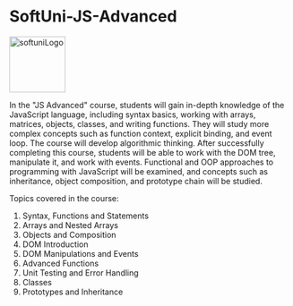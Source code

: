 # SoftUni-JS-Advanced
<img width="100" alt="softuniLogo" src="https://user-images.githubusercontent.com/121745595/219448556-2c7c7f5a-c282-411b-9253-1b55fff353d7.png">

In the "JS Advanced" course, students will gain in-depth knowledge of the JavaScript language, including syntax basics, working with arrays, matrices, objects, classes, and writing functions. They will study more complex concepts such as function context, explicit binding, and event loop. The course will develop algorithmic thinking. After successfully completing this course, students will be able to work with the DOM tree, manipulate it, and work with events. Functional and OOP approaches to programming with JavaScript will be examined, and concepts such as inheritance, object composition, and prototype chain will be studied.


Topics covered in the course:

1. Syntax, Functions and Statements
2. Arrays and Nested Arrays
3. Objects and Composition
4. DOM Introduction
5. DOM Manipulations and Events
6. Advanced Functions
7. Unit Testing and Error Handling
8. Classes
9. Prototypes and Inheritance

